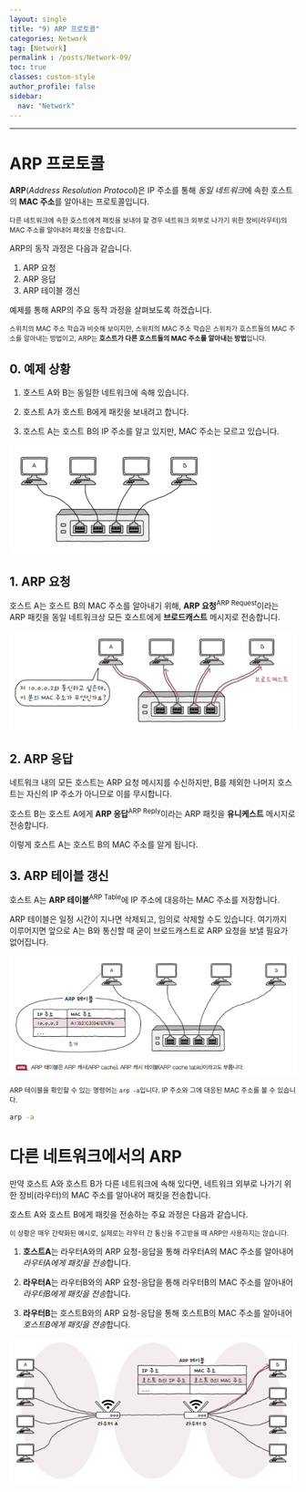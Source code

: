 ```yaml
---
layout: single
title: "9) ARP 프로토콜"
categories: Network
tag: [Network]
permalink : /posts/Network-09/
toc: true
classes: custom-style
author_profile: false
sidebar:
  nav: "Network"
---
```


<hr>

# ARP 프로토콜

**ARP**(*Address Resolution Protocol*)은 IP 주소를 통해 *동일 네트워크*에 속한 호스트의 **MAC 주소**를 알아내는 프로토콜입니다.

<small>다른 네트워크에 속한 호스트에게 패킷을 보내야 할 경우 네트워크 외부로 나가기 위한 장비(라우터)의 MAC 주소를 알아내어 패킷을 전송합니다.</small>

ARP의 동작 과정은 다음과 같습니다.

1. ARP 요청
2. ARP 응답
3. ARP 테이블 갱신

예제를 통해 ARP의 주요 동작 과정을 살펴보도록 하겠습니다.

<small>스위치의 MAC 주소 학습과 비슷해 보이지만, 스위치의 MAC 주소 학습은 스위치가 호스트들의 MAC 주소를 알아내는 방법이고, ARP는 **호스트가 다른 호스트들의 MAC 주소를 알아내는 방법**입니다.</small>

## 0. 예제 상황

1. 호스트 A와 B는 동일한 네트워크에 속해 있습니다.

2. 호스트 A가 호스트 B에게 패킷을 보내려고 합니다.

3. 호스트 A는 호스트 B의 IP 주소를 알고 있지만, MAC 주소는 모르고 있습니다.

<p id="img_center">
  <img 
        src="../../assets/images/Network/9-01.PNG"
        alt="image"
        title="image"
  >
</p>

## 1. ARP 요청

호스트 A는 호스트 B의 MAC 주소를 알아내기 위해, **ARP 요청**<sup>ARP Request</sup>이라는 ARP 패킷을 동일 네트워크상 모든 호스트에게 **브로드캐스트** 메시지로 전송합니다.

<p id="img_center">
  <img 
        src="../../assets/images/Network/9-02.PNG"
        alt="image"
        title="image"
  >
</p>

## 2. ARP 응답

네트워크 내의 모든 호스트는 ARP 요청 메시지를 수신하지만, B를 제외한 나머지 호스트는 자신의 IP 주소가 아니므로 이를 무시합니다.

호스트 B는 호스트 A에게 **ARP 응답**<sup>ARP Reply</sup>이라는 ARP 패킷을 **유니케스트** 메시지로 전송합니다.

이렇게 호스트 A는 호스트 B의 MAC 주소를 알게 됩니다.

## 3. ARP 테이블 갱신

호스트 A는 **ARP 테이블**<sup>ARP Table</sup>에 IP 주소에 대응하는 MAC 주소를 저장합니다.

ARP 테이블은 일정 시간이 지나면 삭제되고, 임의로 삭제할 수도 있습니다. 여기까지 이루어지면 앞으로 A는 B와 통신할 때 굳이 브로드캐스트로 ARP 요청을 보낼 필요가 없어집니다.

<p id="img_center">
  <img 
        src="../../assets/images/Network/9-03.PNG"
        alt="image"
        title="image"
  >
</p>

<small>ARP 테이블을 확인할 수 있는 명령어는 `arp -a`입니다. IP 주소와 그에 대응된 MAC 주소를 볼 수 있습니다.</small>

```bash
arp -a
```

# 다른 네트워크에서의 ARP

만약 호스트 A와 호스트 B가 다른 네트워크에 속해 있다면, 네트워크 외부로 나가기 위한 장비(라우터)의 MAC 주소를 알아내어 패킷을 전송합니다.

호스트 A와 호스트 B에게 패킷을 전송하는 주요 과정은 다음과 같습니다.

<small>이 상황은 매우 간략화된 예시로, 실제로는 라우터 간 통신을 주고받을 때 ARP만 사용하지는 않습니다.</small>

1. **호스트A**는 라우터A와의 ARP 요청-응답을 통해 라우터A의 MAC 주소를 알아내어 *라우터A에게 패킷을 전송*합니다.

2. **라우터A**는 라우터B와의 ARP 요청-응답을 통해 라우터B의 MAC 주소를 알아내어 *라우터B에게 패킷을 전송*합니다.

3. **라우터B**는 호스트B와의 ARP 요청-응답을 통해 호스트B의 MAC 주소를 알아내어 *호스트B에게 패킷을 전송*합니다.

<p id="img_center">
  <img 
        src="../../assets/images/Network/9-04.PNG"
        alt="image"
        title="image"
  >
</p>

